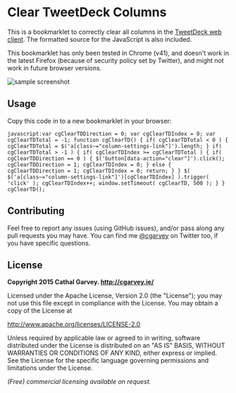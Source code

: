 Clear TweetDeck Columns
=======================
This is a bookmarklet to correctly clear all columns in the [TweetDeck web client](https://tweetdeck.twitter.com/). The formatted source for the JavaScript is also included.

This bookmarklet has only been tested in Chrome (v41), and doesn't work in the latest
Firefox (because of security policy set by Twitter), and might not work in future browser
versions.

![sample screenshot](https://raw.githubusercontent.com/cgarvey/clear-tweetdeck-cols/master/cgcleartd.gif "Screenshot of Bookmarklet in acton")


Usage
------
Copy this code in to a new bookmarklet in your browser:

	javascript:var cgClearTDDirection = 0; var cgClearTDIndex = 0; var cgClearTDTotal = -1; function cgClearTD() { if( cgClearTDTotal < 0 ) { cgClearTDTotal = $('a[class~="column-settings-link"]').length; } if( cgClearTDTotal > -1 ) { if( cgClearTDIndex >= cgClearTDTotal ) { if( cgClearTDDirection == 0 ) { $('button[data-action="clear"]').click(); cgClearTDDirection = 1; cgClearTDIndex = 0; } else { cgClearTDDirection = 1; cgClearTDIndex = 0; return; } } $( $('a[class~="column-settings-link"]')[cgClearTDIndex] ).trigger( 'click' ); cgClearTDIndex++; window.setTimeout( cgClearTD, 500 ); } } cgClearTD();

Contributing
------------
Feel free to report any issues (using GitHub issues), and/or pass along any pull requests you may have. You can find me [@cgarvey](http://twitter.com/cgarvey) on Twitter too, if you have specific questions.

License
-------
**Copyright 2015 Cathal Garvey. http://cgarvey.ie/**

Licensed under the Apache License, Version 2.0 (the "License"); you may not use this file except in compliance with the License. You may obtain a copy of the License at

http://www.apache.org/licenses/LICENSE-2.0

Unless required by applicable law or agreed to in writing, software distributed under the License is distributed on an "AS IS" BASIS, WITHOUT WARRANTIES OR CONDITIONS OF ANY KIND, either express or implied. See the License for the specific language governing permissions and limitations under the License.

*(Free) commercial licensing available on request.*
